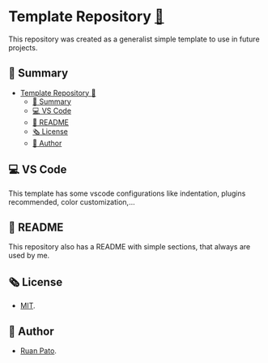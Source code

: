# Template Repository [:link:](https://github.com/ruanpato/template) #

This repository was created as a generalist simple template to use in future projects.

## :bookmark_tabs: Summary ##

- [Template Repository :link:](#template-repository-link)
  - [:bookmark_tabs: Summary](#bookmark_tabs-summary)
  - [:computer: VS Code](#computer-vs-code)
  - [:page_with_curl: README](#page_with_curl-readme)
  - [:newspaper_roll: License](#newspaper_roll-license)
  - [:busts_in_silhouette: Author](#busts_in_silhouette-author)

## :computer: VS Code ##

This template has some vscode configurations like indentation, plugins recommended, color customization,...

## :page_with_curl: README ##

This repository also has a README with simple sections, that always are used by me.

## :newspaper_roll: License ##

- [MIT](https://github.com/ruanpato/template/blob/main/LICENSE).

## :busts_in_silhouette: Author ##

- [Ruan Pato](https://ruanpato.com).
